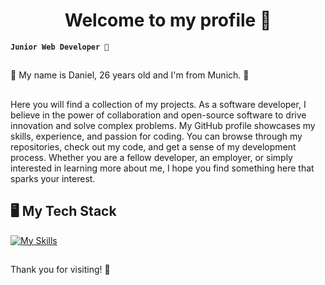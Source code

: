 <h1 align="center">Welcome to my profile 🥳</h1>


**`Junior Web Developer 🚀`**
##
🔆 My name is Daniel, 26 years old and I'm from Munich. 🔆
##
Here you will find a collection of my projects. As a software developer, I believe in the power of collaboration and open-source software to drive innovation and solve complex problems. My GitHub profile showcases my skills, experience, and passion for coding. You can browse through my repositories, check out my code, and get a sense of my development process. Whether you are a fellow developer, an employer, or simply interested in learning more about me, I hope you find something here that sparks your interest.

##
<h2>🖥️ My Tech Stack</h2>

[![My Skills](https://skillicons.dev/icons?i=html,css,js,ts,react,nextjs,redux,nodejs,express,mongodb,supabase,prisma,git&perline=5)](https://skillicons.dev)
##


<p>Thank you for visiting! 💚</p>
